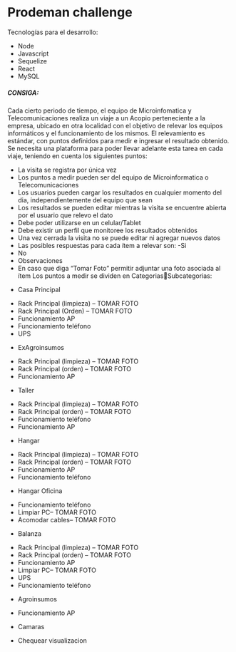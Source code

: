 # Prodeman challenge

Tecnologías para el desarrollo:
- Node
- Javascript
- Sequelize
- React
- MySQL

<h5>CONSIGA: </h5>

Cada cierto periodo de tiempo, el equipo de Microinfomatica y Telecomunicaciones realiza un
viaje a un Acopio perteneciente a la empresa, ubicado en otra localidad con el objetivo de
relevar los equipos informáticos y el funcionamiento de los mismos.
El relevamiento es estándar, con puntos definidos para medir e ingresar el resultado obtenido.
Se necesita una plataforma para poder llevar adelante esta tarea en cada viaje, teniendo en
cuenta los siguientes puntos:
- La visita se registra por única vez
- Los puntos a medir pueden ser del equipo de Microinformatica o Telecomunicaciones
- Los usuarios pueden cargar los resultados en cualquier momento del dia,
independientemente del equipo que sean
- Los resultados se pueden editar mientras la visita se encuentre abierta por el usuario
que relevo el dato
- Debe poder utilizarse en un celular/Tablet
- Debe existir un perfil que monitoree los resultados obtenidos
- Una vez cerrada la visita no se puede editar ni agregar nuevos datos
- Las posibles respuestas para cada ítem a relevar son:
-Si
- No
- Observaciones
- En caso que diga “Tomar Foto” permitir adjuntar una foto asociada al ítem
Los puntos a medir se dividen en CategoriasSubcategorias:
* Casa Principal
- Rack Principal (limpieza) – TOMAR FOTO
- Rack Principal (Orden) – TOMAR FOTO
- Funcionamiento AP
- Funcionamiento teléfono
- UPS
* ExAgroinsumos
- Rack Principal (limpieza) – TOMAR FOTO
- Rack Principal (orden) – TOMAR FOTO
- Funcionamiento AP
* Taller
- Rack Principal (limpieza) – TOMAR FOTO
- Rack Principal (orden) – TOMAR FOTO
- Funcionamiento teléfono
- Funcionamiento AP
* Hangar
- Rack Principal (limpieza) – TOMAR FOTO
- Rack Principal (orden) – TOMAR FOTO
- Funcionamiento AP
- Funcionamiento teléfono
* Hangar Oficina
- Funcionamiento teléfono
- Limpiar PC– TOMAR FOTO
- Acomodar cables– TOMAR FOTO
* Balanza
- Rack Principal (limpieza) – TOMAR FOTO
- Rack Principal (orden) – TOMAR FOTO
- Funcionamiento AP
- Limpiar PC– TOMAR FOTO
- UPS
- Funcionamiento teléfono
* Agroinsumos
- Funcionamiento AP
* Camaras
- Chequear visualizacion

